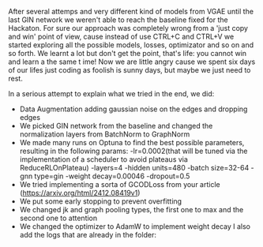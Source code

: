 After several attemps and very different kind of models from VGAE until the last GIN network we weren't able to reach the baseline fixed for the Hackaton. For sure our approach was completely wrong from a 'just copy and win' point of view, cause instead of use CTRL+C and CTRL+V we started exploring all the possible models, losses, optimizator and so on and so forth. We learnt a lot but don't get the point, that's life: you cannot win and learn a the same t
ime! Now we are little angry cause we spent six days of our lifes just coding as foolish is sunny days, but maybe we just need to rest.

In a serious attempt to explain what we tried in the end, we did:
- Data Augmentation adding gaussian noise on the edges and dropping edges
- We picked GIN network from the baseline and changed the normalization layers from BatchNorm to GraphNorm
- We made many runs on Optuna to find the best possible parameters, resulting in the following params:
  -lr=0.0002(that will be tuned via the implementation of a scheduler to avoid plateaus via ReduceRLOnPlateau)
  -layers=4
  -hidden units=480
  -batch size=32-64
  -gnn type=gin
  -weight decay=0.00046
  -dropout=0.5
- We tried implementing a sorta of GCODLoss from your article (https://arxiv.org/html/2412.08419v1)
- We put some early stopping to prevent overfitting
- We changed jk and graph pooling types, the first one to max and the second one to attention
- We changed the optimizer to AdamW to implement weight decay
I also add the logs that are already in the folder:
